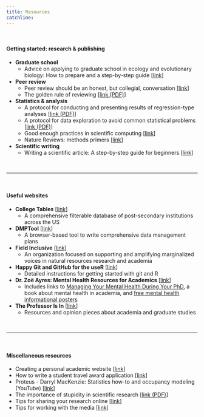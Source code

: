 ```yaml
---
title: Resources
catchline:
---
```


</br>

#### Getting started: research & publishing
* **Graduate school**
  + Advice on applying to graduate school in ecology and evolutionary biology: How to prepare and a step-by-step guide [[link](https://esajournals.onlinelibrary.wiley.com/doi/full/10.1002/bes2.1917)]
* **Peer review**
  + Peer review should be an honest, but collegial, conversation [[link](https://www.nature.com/articles/d41586-020-01622-z)]
  + The golden rule of reviewing [[link (PDF)](https://www.journals.uchicago.edu/doi/pdf/10.1086/598847)]
* **Statistics & analysis**
  + A protocol for conducting and presenting results of regression-type analyses [[link (PDF)](https://besjournals.onlinelibrary.wiley.com/doi/pdf/10.1111/2041-210X.12577)]
  + A protocol for data exploration to avoid common statistical problems [[link (PDF)](https://besjournals.onlinelibrary.wiley.com/doi/pdf/10.1111/j.2041-210X.2009.00001.x)]
  + Good enough practices in scientific computing [[link](https://journals.plos.org/ploscompbiol/article?id=10.1371/journal.pcbi.1005510)]
  + Nature Reviews: methods primers [[link](https://www.nature.com/nrmp/)]
* **Scientific writing**
  + Writing a scientific article: A step-by-step guide for beginners [[link](https://doi.org/10.1016/j.eurger.2015.08.005)]

</br>

___

</br>

#### Useful websites
* **College Tables** [[link](https://collegetables.info/)]
  + A comprehensive filterable database of post-secondary institutions across the US
* **DMPTool** [[link](http://dmptool.org/)]
  + A browser-based tool to write comprehensive data management plans
* **Field Inclusive** [[link](https://www.fieldinclusive.org/)]
  + An organization focused on supporting and amplifying marginalized voices in natural resources research and academia
* **Happy Git and GitHub for the useR** [[link](https://happygitwithr.com/)]
  + Detailed instructions for getting started with git and R
* **Dr. Zoë Ayres: Mental Health Resources for Academics** [[link](https://www.zjayres.com/)]
  + Includes links to [Managing Your Mental Health During Your PhD](https://link.springer.com/book/10.1007/978-3-031-14194-2), a book about mental health in academia, and [free mental health informational posters](https://www.zjayres.com/posters)
* **The Professor Is In** [[link](https://theprofessorisin.com/)]
  + Resources and opinion pieces about academia and graduate studies
  
</br>

___

</br>

#### Miscellaneous resources
* Creating a personal academic website [[link](https://peerrecognized.com/website/)]
* How to write a student travel award application [[link](https://wildlifesnpits.wordpress.com/2016/06/13/how-to-write-a-student-travel-award-application/)]
* Proteus - Darryl MacKenzie: Statistics how-to and occupancy modeling (YouTube) [[link](https://www.youtube.com/user/ProteusWRC/)]
* The importance of stupidity in scientific research [[link (PDF)](https://web.stanford.edu/~fukamit/schwartz-2008.pdf)]
* Tips for sharing your research online [[link](https://blogs.biomedcentral.com/bmcblog/2017/10/18/10-tips-for-promoting-your-research-online/)]
* Tips for working with the media [[link](https://news.umich.edu/for-faculty/tips-for-working-with-the-media/)]

</br>

